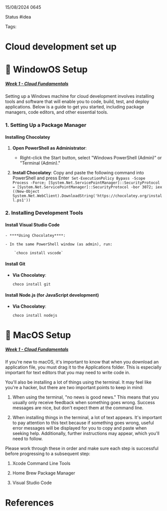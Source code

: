15/08/2024 0645

Status #idea

Tags:

# Cloud development set up

# 🚀 WindowOS Setup

##### [Week 1 - Cloud Fundamentals](https://cloudengineeracademy.mykajabi.com/products/cloud-academy-tech-with-soleyman/categories/2154193244)

Setting up a Windows machine for cloud development involves installing tools and software that will enable you to code, build, test, and deploy applications. Below is a guide to get you started, including package managers, code editors, and other essential tools.

### 1. Setting Up a Package Manager

#### Installing Chocolatey

1. ****Open PowerShell as Administrator****:
    
    - Right-click the Start button, select "Windows PowerShell (Admin)" or "Terminal (Admin)."
        
2. ****Install Chocolatey****: Copy and paste the following command into PowerShell and press Enter 
`Set-ExecutionPolicy Bypass -Scope Process -Force; [System.Net.ServicePointManager]::SecurityProtocol = [System.Net.ServicePointManager]::SecurityProtocol -bor 3072; iex ((New-Object System.Net.WebClient).DownloadString('https://chocolatey.org/install.ps1'))`
    

### 2. Installing Development Tools

#### Install Visual Studio Code

    - ****Using Chocolatey****:
    
    - In the same PowerShell window (as admin), run:
        
        `choco install vscode`
        

#### Install Git

- ****Via Chocolatey****:
    
    `choco install git`
    

#### Install Node.js (for JavaScript development)

- ****Via Chocolatey****:
    
    `choco install nodejs`
    

# 🚀 MacOS Setup

##### [Week 1 - Cloud Fundamentals](https://cloudengineeracademy.mykajabi.com/products/cloud-academy-tech-with-soleyman/categories/2154193244)

If you're new to macOS, it's important to know that when you download an application file, you must drag it to the Applications folder. 
This is especially important for text editors that you may need to write code in.

You'll also be installing a lot of things using the terminal. It may feel like you're a hacker, but there are two important points to keep in mind:

1. When using the terminal, "no news is good news." This means that you usually only receive feedback when something goes wrong. Success messages are nice, but don't expect them at the command line.

2. When installing things in the terminal, a lot of text appears. It's important to pay attention to this text because if something goes wrong, useful error messages will be displayed for you to copy and paste when seeking help. Additionally, further instructions may appear, which you'll need to follow.

Please work through these in order and make sure each step is successful before progressing to a subsequent step:

1. Xcode Command Line Tools
    
2. Home Brew Package Manager
    
3. Visual Studio Code


# References
